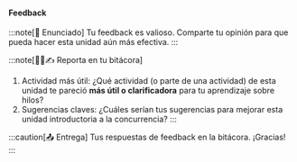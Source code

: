 #### Feedback

:::note[🎯 Enunciado]
Tu feedback es valioso. Comparte tu opinión para que pueda hacer esta unidad aún más efectiva.
:::

:::note[🧐🧪✍️ Reporta en tu bitácora]
1.  Actividad más útil: ¿Qué actividad (o parte de una actividad) de esta unidad te pareció **más útil o clarificadora** para tu aprendizaje sobre hilos?  
2. Sugerencias claves: ¿Cuáles serían tus sugerencias para mejorar esta unidad introductoria a la concurrencia?
:::

:::caution[📤 Entrega]
Tus respuestas de feedback en la bitácora. ¡Gracias!
:::
